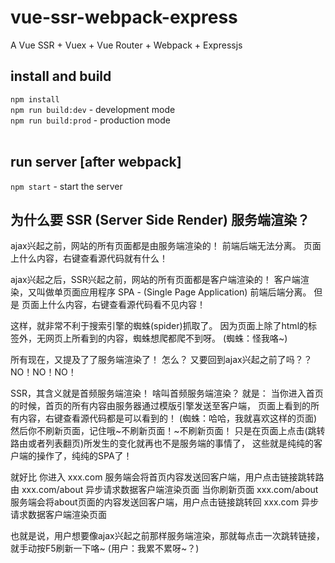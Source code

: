 # vue-ssr-webpack-express
A Vue SSR + Vuex + Vue Router + Webpack + Expressjs

## install and build
```npm install```</br>
```npm run build:dev``` - development mode </br>
```npm run build:prod``` - production mode </br></br>

## run server [after webpack]
```npm start``` - start the server

## 为什么要 SSR (Server Side Render) 服务端渲染？
ajax兴起之前，网站的所有页面都是由服务端渲染的！
前端后端无法分离。
页面上什么内容，右键查看源代码就有什么！

ajax兴起之后，SSR兴起之前，网站的所有页面都是客户端渲染的！
客户端渲染，又叫做单页面应用程序 SPA - (Single Page Application)
前端后端分离。
但是 页面上什么内容，右键查看源代码看不见内容！

这样，就非常不利于搜索引擎的蜘蛛(spider)抓取了。
因为页面上除了html的标签外，无网页上所看到的内容，蜘蛛想爬都爬不到呀。
(蜘蛛：怪我咯~)

所有现在，又提及了了服务端渲染了！
怎么？ 又要回到ajax兴起之前了吗？？
NO！NO！NO！

SSR，其含义就是首频服务端渲染！
啥叫首频服务端渲染？
就是：
当你进入首页的时候，首页的所有内容由服务器通过模版引擎发送至客户端，
页面上看到的所有内容，右键查看源代码都是可以看到的！
(蜘蛛：哈哈，我就喜欢这样的页面)
然后你不刷新页面，记住哦~不刷新页面！~不刷新页面！
只是在页面上点击(跳转路由或者列表翻页)所发生的变化就再也不是服务端的事情了，
这些就是纯纯的客户端的操作了，纯纯的SPA了！

就好比 你进入 xxx.com 服务端会将首页内容发送回客户端，用户点击链接跳转路由 xxx.com/about 异步请求数据客户端渲染页面
当你刷新页面 xxx.com/about 服务端会将about页面的内容发送回客户端，用户点击链接跳转回 xxx.com 异步请求数据客户端渲染页面

也就是说，用户想要像ajax兴起之前那样服务端渲染，那就每点击一次跳转链接，就手动按F5刷新一下咯~
(用户：我累不累呀~？)

